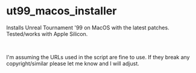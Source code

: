 # ut99_macos_installer
Installs Unreal Tournament '99 on MacOS with the latest patches. Tested/works with Apple Silicon. 

&nbsp;

I'm assuming the URLs used in the script are fine to use. If they break any copyright/similar please let me know and I will adjust. 